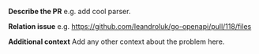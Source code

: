**Describe the PR**
e.g. add cool parser.

**Relation issue**
e.g. https://github.com/leandroluk/go-openapi/pull/118/files

**Additional context**
Add any other context about the problem here.
